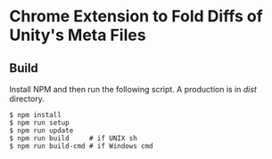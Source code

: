 # Chrome Extension to Fold Diffs of Unity's Meta Files

## Build

Install NPM and then run the following script. A production is in _dist_ directory.

```
$ npm install
$ npm run setup
$ npm run update
$ npm run build     # if UNIX sh
$ npm run build-cmd # if Windows cmd
```

